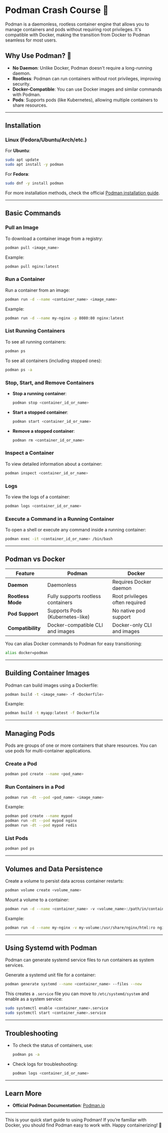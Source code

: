 # Podman Crash Course 🚀

Podman is a daemonless, rootless container engine that allows you to manage containers and pods without requiring root privileges. It's compatible with Docker, making the transition from Docker to Podman seamless for most users.

## Why Use Podman? 🤔
- **No Daemon**: Unlike Docker, Podman doesn't require a long-running daemon.
- **Rootless**: Podman can run containers without root privileges, improving security.
- **Docker-Compatible**: You can use Docker images and similar commands with Podman.
- **Pods**: Supports pods (like Kubernetes), allowing multiple containers to share resources.

---

## Installation

### Linux (Fedora/Ubuntu/Arch/etc.)
For **Ubuntu**:
```bash
sudo apt update
sudo apt install -y podman
```

For **Fedora**:
```bash
sudo dnf -y install podman
```

For more installation methods, check the official [Podman installation guide](https://podman.io/getting-started/installation).

---

## Basic Commands

### Pull an Image
To download a container image from a registry:
```bash
podman pull <image_name>
```
Example:
```bash
podman pull nginx:latest
```

### Run a Container
Run a container from an image:
```bash
podman run -d --name <container_name> <image_name>
```
Example:
```bash
podman run -d --name my-nginx -p 8080:80 nginx:latest
```

### List Running Containers
To see all running containers:
```bash
podman ps
```

To see all containers (including stopped ones):
```bash
podman ps -a
```

### Stop, Start, and Remove Containers
- **Stop a running container**:
  ```bash
  podman stop <container_id_or_name>
  ```

- **Start a stopped container**:
  ```bash
  podman start <container_id_or_name>
  ```

- **Remove a stopped container**:
  ```bash
  podman rm <container_id_or_name>
  ```

### Inspect a Container
To view detailed information about a container:
```bash
podman inspect <container_id_or_name>
```

### Logs
To view the logs of a container:
```bash
podman logs <container_id_or_name>
```

### Execute a Command in a Running Container
To open a shell or execute any command inside a running container:
```bash
podman exec -it <container_id_or_name> /bin/bash
```

---

## Podman vs Docker

| Feature             | Podman                                | Docker                          |
|---------------------|---------------------------------------|---------------------------------|
| **Daemon**          | Daemonless                            | Requires Docker daemon          |
| **Rootless Mode**   | Fully supports rootless containers     | Root privileges often required  |
| **Pod Support**     | Supports Pods (Kubernetes-like)        | No native pod support           |
| **Compatibility**   | Docker-compatible CLI and images      | Docker-only CLI and images      |

You can alias Docker commands to Podman for easy transitioning:
```bash
alias docker=podman
```

---

## Building Container Images

Podman can build images using a Dockerfile:

```bash
podman build -t <image_name> -f <Dockerfile>
```

Example:
```bash
podman build -t myapp:latest -f Dockerfile
```

---

## Managing Pods

Pods are groups of one or more containers that share resources. You can use pods for multi-container applications.

### Create a Pod
```bash
podman pod create --name <pod_name>
```

### Run Containers in a Pod
```bash
podman run -dt --pod <pod_name> <image_name>
```

Example:
```bash
podman pod create --name mypod
podman run -dt --pod mypod nginx
podman run -dt --pod mypod redis
```

### List Pods
```bash
podman pod ps
```

---

## Volumes and Data Persistence

Create a volume to persist data across container restarts:
```bash
podman volume create <volume_name>
```

Mount a volume to a container:
```bash
podman run -d --name <container_name> -v <volume_name>:/path/in/container <image_name>
```

Example:
```bash
podman run -d --name my-nginx -v my-volume:/usr/share/nginx/html:ro nginx
```

---

## Using Systemd with Podman

Podman can generate systemd service files to run containers as system services.

Generate a systemd unit file for a container:
```bash
podman generate systemd --name <container_name> --files --new
```

This creates a `.service` file you can move to `/etc/systemd/system` and enable as a system service:
```bash
sudo systemctl enable <container_name>.service
sudo systemctl start <container_name>.service
```

---

## Troubleshooting

- To check the status of containers, use:
  ```bash
  podman ps -a
  ```

- Check logs for troubleshooting:
  ```bash
  podman logs <container_id_or_name>
  ```

---

## Learn More

- **Official Podman Documentation**: [Podman.io](https://podman.io/)

---

This is your quick start guide to using Podman! If you’re familiar with Docker, you should find Podman easy to work with. Happy containerizing! 🎉
